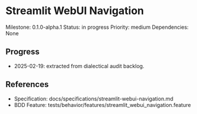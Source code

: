 # Streamlit WebUI Navigation
Milestone: 0.1.0-alpha.1
Status: in progress
Priority: medium
Dependencies: None

## Progress
- 2025-02-19: extracted from dialectical audit backlog.

## References
- Specification: docs/specifications/streamlit-webui-navigation.md
- BDD Feature: tests/behavior/features/streamlit_webui_navigation.feature
